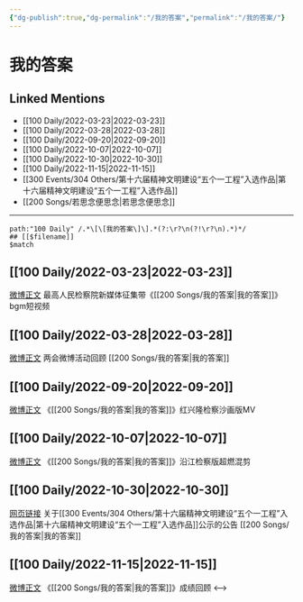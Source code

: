 ```yaml
---
{"dg-publish":true,"dg-permalink":"/我的答案","permalink":"/我的答案/"}
---
```


# 我的答案

## Linked Mentions
- [[100 Daily/2022-03-23\|2022-03-23]]
- [[100 Daily/2022-03-28\|2022-03-28]]
- [[100 Daily/2022-09-20\|2022-09-20]]
- [[100 Daily/2022-10-07\|2022-10-07]]
- [[100 Daily/2022-10-30\|2022-10-30]]
- [[100 Daily/2022-11-15\|2022-11-15]]
- [[300 Events/304 Others/第十六届精神文明建设“五个一工程”入选作品\|第十六届精神文明建设“五个一工程”入选作品]]
- [[200 Songs/若思念便思念\|若思念便思念]]


---

```expander
path:"100 Daily" /.*\[\[我的答案\]\].*(?:\r?\n(?!\r?\n).*)*/
## [[$filename]]
$match
```
## [[100 Daily/2022-03-23\|2022-03-23]]
[微博正文](https://weibo.com/detail/4749748387709018) 最高人民检察院新媒体征集带《[[200 Songs/我的答案\|我的答案]]》bgm短视频
## [[100 Daily/2022-03-28\|2022-03-28]]
[微博正文](https://weibo.com/detail/4752048446767748) 两会微博活动回顾 [[200 Songs/我的答案\|我的答案]]
## [[100 Daily/2022-09-20\|2022-09-20]]
[微博正文](https://weibo.com/detail/4815802584534961) 《[[200 Songs/我的答案\|我的答案]]》红兴隆检察沙画版MV

## [[100 Daily/2022-10-07\|2022-10-07]]
[微博正文](https://weibo.com/detail/4821889904805948) 《[[200 Songs/我的答案\|我的答案]]》沿江检察版超燃混剪
## [[100 Daily/2022-10-30\|2022-10-30]]
[网页链接](https://weibo.cn/sinaurl?u=https%3A%2F%2Farticle.xuexi.cn%2Farticles%2Findex.html%3Fart_id%3D17973590501563668488%26t%3D1667048647381%26reedit_timestamp%3D1667047053000%26study_style_id%3Dfeeds_default%26showmenu%3Dfalse%26to_audit_timestamp%3D2022-10-29%252020%253A37%253A33%26share_to%3Dcopylink%26item_id%3D17973590501563668488%26ref_read_id%3Df2a0eb7e-0403-414b-bb38-3ec2962de1b6_1667060750349%26pid%3D%26ptype%3D-1%26source%3Dshare) 关于[[300 Events/304 Others/第十六届精神文明建设“五个一工程”入选作品\|第十六届精神文明建设“五个一工程”入选作品]]公示的公告 [[200 Songs/我的答案\|我的答案]]
## [[100 Daily/2022-11-15\|2022-11-15]]
[微博正文](http://weibo.com/5053469079/Mf9TviQmG) 《[[200 Songs/我的答案\|我的答案]]》成绩回顾
<-->